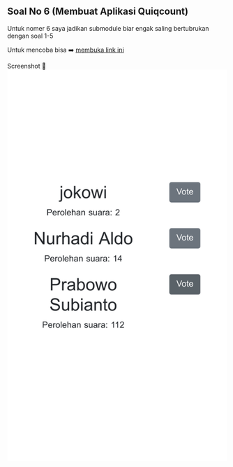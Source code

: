 ## Soal No 6 (Membuat Aplikasi Quiqcount)

Untuk nomer 6 saya jadikan submodule biar engak saling bertubrukan dengan soal 1-5

Untuk mencoba bisa ➡️
[membuka link ini](https://zealous-jang-7870e1.netlify.com) 

Screenshot 📸
![Soal NO 6](./screenshot/main.png)
